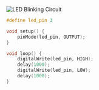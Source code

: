 ![LED Blinking Circuit](https://github.com/user-attachments/assets/872266be-e5b5-4b48-8025-86b69de5dbfb)

```cpp
#define led_pin 3

void setup() {
    pinMode(led_pin, OUTPUT);
}

void loop() {
    digitalWrite(led_pin, HIGH);   
    delay(1000);                       
    digitalWrite(led_pin, LOW);   
    delay(1000);                       
}
